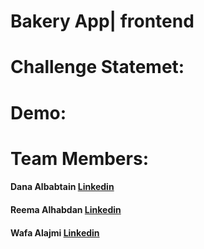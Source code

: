 # Bakery App| frontend

# Challenge Statemet:

# Demo:

# Team Members:
#### Dana Albabtain [Linkedin](https://www.linkedin.com/in/dana-albabtain-624875191)
#### Reema Alhabdan [Linkedin](linkedin)
#### Wafa Alajmi [Linkedin](https://www.linkedin.com/in/wafa-alajmi-42916b185)
